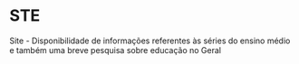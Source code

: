 # STE
Site - Disponibilidade de informações referentes às séries do ensino médio e também uma breve pesquisa sobre educação no Geral
